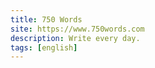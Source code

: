 ```yaml
---
title: 750 Words
site: https://www.750words.com
description: Write every day.
tags: [english]
---
```

